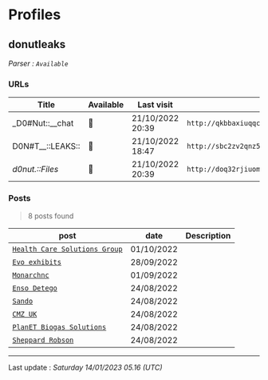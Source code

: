 # Profiles

## **donutleaks**


_Parser : `Available`_

### URLs
| Title | Available | Last visit | fqdn | Screenshot 
|---|---|---|---|---|
| _D0#Nut::__chat | 🔴 | 21/10/2022 20:39 | `http://qkbbaxiuqqcqb5nox4np4qjcniy2q6m7yeluvj7n5i5dn7pgpcwxwfid.onion` | ❌ | 
| D0N#T__::LEAKS:: | 🔴 | 21/10/2022 18:47 | `http://sbc2zv2qnz5vubwtx3aobfpkeao6l4igjegm3xx7tk5suqhjkp5jxtqd.onion` | ❌ | 
| _d0nut.::Files_ | 🔴 | 21/10/2022 20:39 | `http://doq32rjiuomfghm5a4lyf3lwwakt2774tkv4ppsos6ueo5mhx7662gid.onion` | ❌ | 

### Posts

> 8 posts found

| post | date | Description
|---|---|---|
| [`Health Care Solutions Group`](https://google.com/search?q=Health+Care+Solutions+Group) | 01/10/2022 |   |
| [`Evo exhibits`](https://google.com/search?q=Evo+exhibits) | 28/09/2022 |   |
| [`Monarchnc`](https://google.com/search?q=Monarchnc) | 01/09/2022 |   |
| [`Enso Detego`](https://google.com/search?q=Enso+Detego) | 24/08/2022 |   |
| [`Sando`](https://google.com/search?q=Sando) | 24/08/2022 |   |
| [`CMZ UK`](https://google.com/search?q=CMZ+UK) | 24/08/2022 |   |
| [`PlanET Biogas Solutions`](https://google.com/search?q=PlanET+Biogas+Solutions) | 24/08/2022 |   |
| [`Sheppard Robson`](https://google.com/search?q=Sheppard+Robson) | 24/08/2022 |   |

 --- 


Last update : _Saturday 14/01/2023 05.16 (UTC)_
